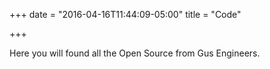 +++
date = "2016-04-16T11:44:09-05:00"
title = "Code"

+++

Here you will found all the Open Source from Gus Engineers.